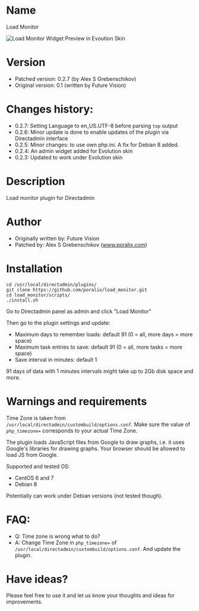 # Name

Load Monitor

![Load Monitor Widget Preview in Evoution Skin](https://raw.githubusercontent.com/poralix/load_monitor/master/load_monitor_widget.png)

# Version

- Patched version: 0.2.7 (by Alex S Grebenschikov)
- Original version: 0.1 (written by Future Vision)

# Changes history:

- 0.2.7: Setting Language to en_US.UTF-8 before parsing `top` output
- 0.2.6: Minor update is done to enable updates of the plugin via Directadmin interface
- 0.2.5: Minor changes: to use own php.ini. A fix for Debian 8 added.
- 0.2.4: An admin widget added for Evolution skin
- 0.2.3: Updated to work under Evolution skin

# Description

Load monitor plugin for Directadmin

# Author 

- Originally written by: Future Vision
- Patched by: Alex S Grebenschikov (www.poralix.com)


# Installation

```
cd /usr/local/directadmin/plugins/
git clone https://github.com/poralix/load_monitor.git
cd load_monitor/scripts/
./install.sh
```

Go to Directadmin panel as admin and click "Load Monitor"

Then go to the plugin settings and update:

- Maximum days to remember loads: default 91 (0 = all, more days = more space)
- Maximum task entries to save: default 91 (0 = all, more tasks = more space)
- Save interval in minutes: default 1

91 days of data with 1 minutes intervals might take up to 2Gb disk space and more.


# Warnings and requirements

Time Zone is taken from `/usr/local/directadmin/custombuild/options.conf`. Make sure the value of `php_timezone=` corresponds to your actual Time Zone.

The plugin loads JavaScript files from Google to draw graphs, i.e. it uses Google's libraries for drawing graphs. Your browser should be allowed to load JS from Google.

Supported and tested OS:

- CentOS 6 and 7
- Debian 8

Potentially can work under  Debian versions (not tested though).

# FAQ:

- Q: Time zone is wrong what to do?
- A: Change Time Zone in `php_timezone=` of `/usr/local/directadmin/custombuild/options.conf`. And update the plugin.

# Have ideas?

Please feel free to use it and let us know your thoughts and ideas for improvements.
